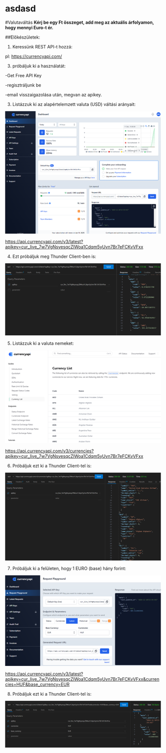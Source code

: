 # asdasd
#Valutaváltás
**Kérj be egy Ft összeget, add meg az aktuális árfolyamon, hogy mennyi Euro-t ér.**

##Előkészületek:
1. Keressünk REST API-t hozzá:

pl: https://currencyapi.com/

3. próbáljuk ki a használatát:
   
-Get Free API Key

-regisztráljunk be

-email visszaigazolása után, megvan az apikey.

3. Listázzuk ki az alapértelemzett valuta (USD) váltási arányait:
   
![currencyapi1.PNG](PICTURES/currencyapi1.PNG)

https://api.currencyapi.com/v3/latest?apikey=cur_live_7w7VgNsyesqcZlWoa1Cdqm5yUvn7Br7eFCKvVFxx

4. Ezt próbáljuk meg Thunder Client-ben is:

![currencyapi2.PNG](PICTURES/currencyapi2.PNG)

5. Listázzuk ki a valuta nemeket:

![currencyapi3.PNG](PICTURES/currencyapi3.PNG)

https://api.currencyapi.com/v3/currencies?apikey=cur_live_7w7VgNsyesqcZlWoa1Cdqm5yUvn7Br7eFCKvVFxx

6. Próbáljuk ezt ki a Thunder Client-tel is:

![currencyapi4.PNG](PICTURES/currencyapi4.PNG)

7. Próbáljuk ki a felületen, hogy 1 EURO (base) hány forint:

![currencyapi5.PNG](PICTURES/currencyapi5.PNG)

https://api.currencyapi.com/v3/latest?apikey=cur_live_7w7VgNsyesqcZlWoa1Cdqm5yUvn7Br7eFCKvVFxx&currencies=HUF&base_currency=EUR

8. Próbáljuk ezt ki a Thunder Client-tel is:

![currencyapi6.PNG](PICTURES/currencyapi6.PNG)


